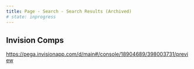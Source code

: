```yaml
---
title: Page - Search - Search Results (Archived)
# state: inprogress
---
```


## Invision Comps

https://pega.invisionapp.com/d/main#/console/18904689/398003731/preview